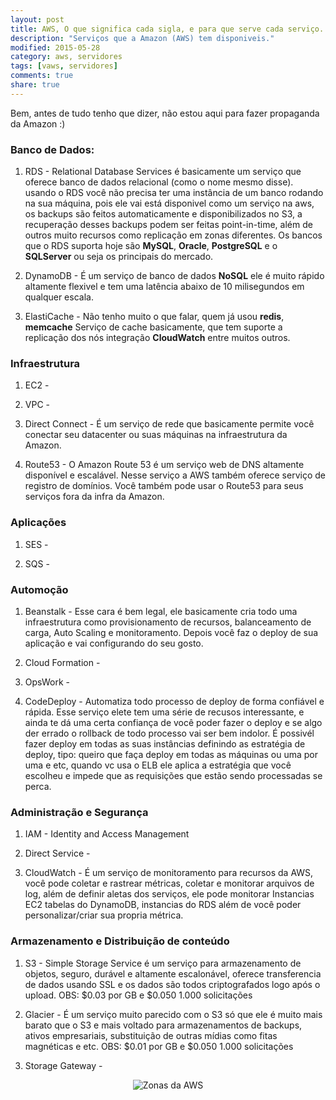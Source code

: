```yaml
---
layout: post
title: AWS, O que significa cada sigla, e para que serve cada serviço.
description: "Serviços que a Amazon (AWS) tem disponiveis."
modified: 2015-05-28
category: aws, servidores
tags: [vaws, servidores]
comments: true
share: true
---
```



Bem, antes de tudo tenho que dizer, não estou aqui para fazer propaganda da Amazon :)

### Banco de Dados:

1. RDS - Relational Database Services é basicamente um serviço que oferece banco
de dados relacional (como o nome mesmo disse). usando o RDS você não precisa ter uma
instância de um banco rodando na sua máquina, pois ele vai está disponivel como um
serviço na aws, os backups são feitos automaticamente e disponibilizados no S3,
a recuperação desses backups podem ser feitas point-in-time, além de outros muito
recursos como replicação em zonas diferentes.
Os bancos que o RDS suporta hoje são
**MySQL**, **Oracle**, **PostgreSQL** e o **SQLServer** ou seja os principais do mercado.

2. DynamoDB - É um serviço de banco de dados **NoSQL** ele é muito rápido altamente
flexivel e tem uma latência abaixo de 10 milisegundos em qualquer escala.

3. ElastiCache - Não tenho muito o que falar, quem já usou **redis**,
**memcache** Serviço de cache basicamente, que tem suporte a replicação
dos nós integração **CloudWatch** entre muitos outros.


### Infraestrutura

1. EC2 -

2. VPC -

3. Direct Connect - É um serviço de rede que basicamente permite você
conectar seu datacenter ou suas máquinas na infraestrutura da Amazon.

4. Route53 - O Amazon Route 53 é um serviço web de DNS altamente disponível e escalável.
Nesse serviço a AWS também oferece serviço de registro de domínios. Você também pode
usar o Route53 para seus serviços fora da infra da Amazon.


### Aplicações

1. SES -

2. SQS -


### Automoção

1. Beanstalk - Esse cara é bem legal, ele basicamente cria todo uma infraestrutura como
provisionamento de recursos, balanceamento de carga, Auto Scaling e monitoramento.
Depois você faz o deploy de sua aplicação e vai configurando do seu gosto.


2. Cloud Formation -

3. OpsWork -

4. CodeDeploy - Automatiza todo processo de deploy de forma confiável e rápida.
Esse serviço elete tem uma série de recusos interessante, e ainda te dá uma certa confiança
de você poder fazer o deploy e se algo der errado o rollback de todo processo vai ser bem indolor.
É possivél fazer deploy em todas as suas instâncias definindo as estratégia de deploy, tipo:
queiro que faça deploy em todas as máquinas ou uma por uma e etc,
quando vc usa o ELB ele aplica a estratégia que você escolheu e impede que as requisições
que estão sendo processadas se perca.

### Administração e Segurança

1. IAM - Identity and Access Management

2. Direct Service -

3. CloudWatch - É um serviço de monitoramento para recursos da AWS,
você pode coletar e rastrear métricas, coletar e monitorar arquivos de log,
além de definir aletas dos serviços, ele pode monitorar Instancias EC2 tabelas
do DynamoDB, instancias do RDS além de você poder personalizar/criar sua propria
métrica.


### Armazenamento e Distribuição de conteúdo

1. S3 - Simple Storage Service é um serviço para armazenamento de objetos,
seguro, durável e altamente escalonável, oferece transferencia de dados
usando SSL e os dados são todos criptografados logo após o upload.
OBS: $0.03 por GB e $0.050 1.000 solicitações

2. Glacier - É um serviço muito parecido com o S3 só que ele é muito mais
barato que o S3 e mais voltado para armazenamentos de backups, ativos empresariais,
substituição de outras mídias como fitas magnéticas e etc.
OBS: $0.01 por GB e $0.050 1.000 solicitações

3. Storage Gateway -








<p style="text-align: center;">
<img src="{{site.baseurl}}/img/posts/aws-az.jpg" alt="Zonas da AWS">
</p>